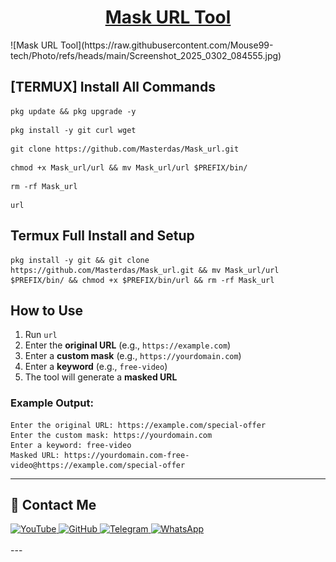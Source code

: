 <h1 align="center"><u>Mask URL Tool</u></h1>
![Mask URL Tool](https://raw.githubusercontent.com/Mouse99-tech/Photo/refs/heads/main/Screenshot_2025_0302_084555.jpg)

## [TERMUX] Install All Commands  

```
pkg update && pkg upgrade -y
```
```
pkg install -y git curl wget
```
```
git clone https://github.com/Masterdas/Mask_url.git
```
```
chmod +x Mask_url/url && mv Mask_url/url $PREFIX/bin/
```
```
rm -rf Mask_url
```
```
url
```


## Termux Full Install and Setup  
```
pkg install -y git && git clone https://github.com/Masterdas/Mask_url.git && mv Mask_url/url $PREFIX/bin/ && chmod +x $PREFIX/bin/url && rm -rf Mask_url
```

## How to Use  
1. Run `url`  
2. Enter the **original URL** (e.g., `https://example.com`)  
3. Enter a **custom mask** (e.g., `https://yourdomain.com`)  
4. Enter a **keyword** (e.g., `free-video`)  
5. The tool will generate a **masked URL**  

### **Example Output:**  
```
Enter the original URL: https://example.com/special-offer  
Enter the custom mask: https://yourdomain.com  
Enter a keyword: free-video  
Masked URL: https://yourdomain.com-free-video@https://example.com/special-offer  
```

---

## 📌 Contact Me  

<a href="https://youtube.com/@zerodarknexus">
  <img src="https://img.shields.io/badge/YouTube-FF0000?style=for-the-badge&logo=youtube&logoColor=white" alt="YouTube">
</a>  


<a href="https://github.com/Masterdas?tab=repositories">
  <img src="https://img.shields.io/badge/GitHub-000000?style=for-the-badge&logo=github&logoColor=white" alt="GitHub">
</a>  


<a href="https://t.me/ZeroHackNexus">
  <img src="https://img.shields.io/badge/Telegram-26A5E4?style=for-the-badge&logo=telegram&logoColor=white" alt="Telegram">
</a>  


<a href="https://chat.whatsapp.com/II35pNaN25rHqnUmqXK6ag">
  <img src="https://img.shields.io/badge/WhatsApp-25D366?style=for-the-badge&logo=whatsapp&logoColor=white" alt="WhatsApp">
</a>

<br>
<br>
---
